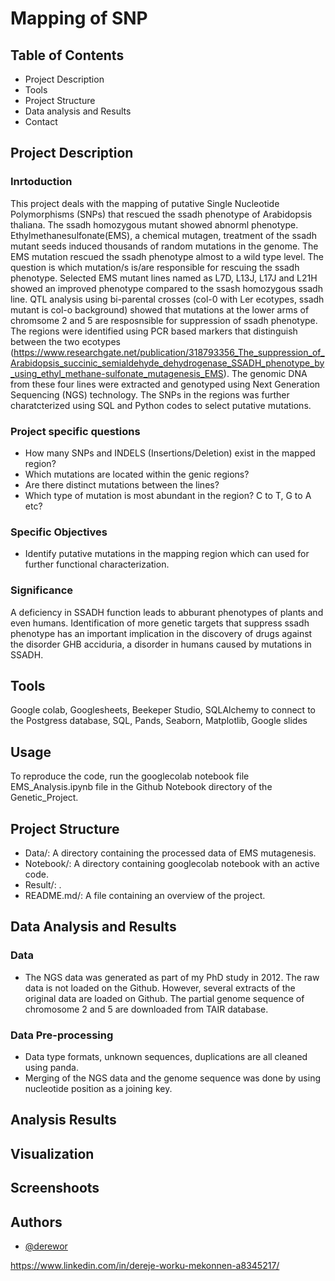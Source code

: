 
# Mapping of SNP
## Table of Contents
- Project Description
- Tools
- Project Structure
- Data analysis and Results
- Contact

## Project Description
### Inrtoduction
This project deals with the mapping of putative Single Nucleotide Polymorphisms (SNPs) that rescued the ssadh phenotype of Arabidopsis thaliana. The ssadh homozygous mutant showed abnorml phenotype. Ethylmethanesulfonate(EMS), a chemical mutagen, treatment of the ssadh mutant seeds induced thousands of random mutations in the genome. The EMS mutation rescued the ssadh phenotype almost to a wild type level. The question is which mutation/s is/are responsible for rescuing the ssadh phenotype. Selected EMS mutant lines named as L7D, L13J, L17J and L21H showed an improved phenotype compared to the ssash homozygous ssadh line. QTL analysis using bi-parental crosses (col-0 with Ler ecotypes, ssadh mutant is col-o background) showed that mutations at the lower arms of chromsome 2 and 5 are resposnsible for suppression of ssadh phenotype. The regions were identified using PCR based markers that distinguish between the two ecotypes (https://www.researchgate.net/publication/318793356_The_suppression_of_Arabidopsis_succinic_semialdehyde_dehydrogenase_SSADH_phenotype_by_using_ethyl_methane-sulfonate_mutagenesis_EMS). 
The genomic DNA from these four lines were extracted and genotyped using Next Generation Sequencing (NGS) technology. The SNPs in the regions was further charatcterized using SQL and Python codes to select putative mutations. 
### Project specific questions
- How many SNPs and INDELS (Insertions/Deletion) exist in the mapped region?
- Which mutations are located within the genic regions?
- Are there distinct mutations between the lines?
- Which type of mutation is most abundant in the region? C to T, G to A etc?

### Specific Objectives
- Identify putative mutations in the mapping region which can used for further functional characterization.
 

### Significance
A deficiency in SSADH function leads to abburant phenotypes of plants and even humans. Identification of more genetic targets that suppress ssadh phenotype has an important implication in the discovery of drugs against the disorder GHB acciduria, a disorder in humans caused by mutations in SSADH.


## Tools
Google colab, 
Googlesheets, 
Beekeper Studio,
SQLAlchemy to connect to the Postgress database,
SQL, 
Pands,
Seaborn,
Matplotlib,
Google slides


## Usage

To reproduce the code, run the googlecolab notebook file EMS_Analysis.ipynb file in the Github Notebook directory of the Genetic_Project. 


## Project Structure
- Data/: A directory containing the processed data of EMS mutagenesis. 
- Notebook/: A directory containing googlecolab notebook with an active code.
- Result/: .
- README.md/: A file containing an overview of the project.
## Data Analysis and Results

### Data
- The NGS data was generated as part of my PhD study in 2012. The raw data is not loaded on the Github. However, several extracts of the original data are loaded on Github. The partial genome sequence of chromosome 2 and 5 are downloaded from TAIR database. 
### Data Pre-processing
- Data type formats, unknown sequences, duplications are all cleaned using panda. 
- Merging of the NGS data and the genome sequence was done by using nucleotide position as a joining key.
## Analysis Results


## Visualization

## Screenshoots


## Authors

- [@derewor](https://github.com/derewor/TravelTide_Customer_Segmentation_projecte)

https://www.linkedin.com/in/dereje-worku-mekonnen-a8345217/



